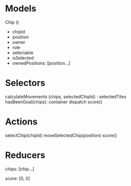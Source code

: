 # Models
Chip ()
 - chipId
 - position
 - owner
 - role
 - selectable
 - isSelected
 - ownedPositions: [position…]

<!-- Game ()
 - turn
 - players: [player1, player2]
 - score: [score1, score2]
 - passCounter -->


# Selectors
calculateMovements (chips, selectedChipId) : selectedTiles
hasBeenGoal(chips): container dispatch score()
<!-- selectableChips (chips, gameStatus) -->

# Actions
selectChip(chipId)
moveSelectedChip(position)
score()

# Reducers
chips: [chip…]
<!-- tiles: [tile…] -->
score: [0, 0]
